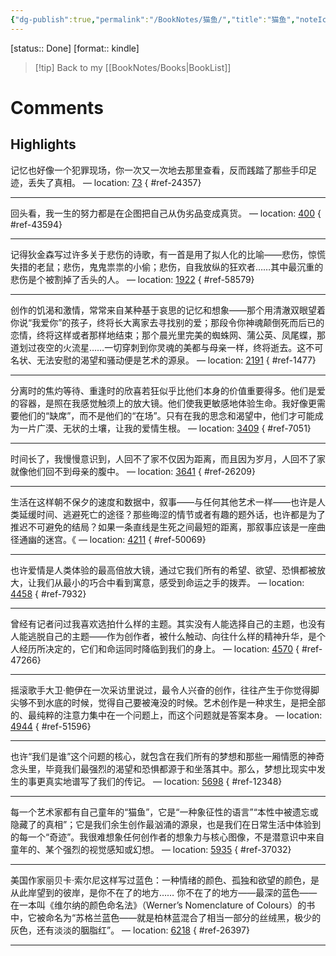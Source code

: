 ```yaml
---
{"dg-publish":true,"permalink":"/BookNotes/猫鱼/","title":"猫鱼","noteIcon":""}
---
```


[status:: Done]
[format:: kindle]

>[!tip] Back to my [[BookNotes/Books\|BookList]]

# Comments


## Highlights

记忆也好像一个犯罪现场，你一次又一次地去那里查看，反而践踏了那些手印足迹，丢失了真相。 — location: [73]()
{ #ref-24357}


---
回头看，我一生的努力都是在企图把自己从伪劣品变成真货。 — location: [400]()
{ #ref-43594}


---
记得狄金森写过许多关于悲伤的诗歌，有一首是用了拟人化的比喻——悲伤，惊慌失措的老鼠；悲伤，鬼鬼祟祟的小偷；悲伤，自我放纵的狂欢者……其中最沉重的悲伤是个被割掉了舌头的人。 — location: [1922]()
{ #ref-58579}


---
创作的饥渴和激情，常常来自某种基于哀思的记忆和想象——那个用清澈双眼望着你说“我爱你”的孩子，终将长大离家去寻找别的爱；那段令你神魂颠倒死而后已的恋情，终将这样或者那样地结束；那个晨光里完美的蜘蛛网、蒲公英、凤尾蝶，那道划过夜空的火流星……一切穿刺到你灵魂的美都与母亲一样，终将逝去。这不可名状、无法安慰的渴望和骚动便是艺术的源泉。 — location: [2191]()
{ #ref-1477}


---
分离时的焦灼等待、重逢时的欣喜若狂似乎比他们本身的价值重要得多。他们是爱的容器，是照在我感觉触须上的放大镜。他们使我更敏感地体验生命。我好像更需要他们的“缺席”，而不是他们的“在场”。只有在我的思念和渴望中，他们才可能成为一片广漠、无状的土壤，让我的爱情生根。 — location: [3409]()
{ #ref-7051}


---
时间长了，我慢慢意识到，人回不了家不仅因为距离，而且因为岁月，人回不了家就像他们回不到母亲的腹中。 — location: [3641]()
{ #ref-26209}


---
生活在这样朝不保夕的速度和数据中，叙事——与任何其他艺术一样——也许是人类延缓时间、逃避死亡的途径？那些晦涩的情节或者有趣的题外话，也许都是为了推迟不可避免的结局？如果一条直线是生死之间最短的距离，那叙事应该是一座曲径通幽的迷宫。《 — location: [4211]()
{ #ref-50069}


---
也许爱情是人类体验的最高倍放大镜，通过它我们所有的希望、欲望、恐惧都被放大，让我们从最小的巧合中看到寓意，感受到命运之手的拨弄。 — location: [4458]()
{ #ref-7932}


---
曾经有记者问过我喜欢选拍什么样的主题。其实没有人能选择自己的主题，也没有人能逃脱自己的主题——作为创作者，被什么触动、向往什么样的精神升华，是个人经历所决定的，它们和命运同时降临到我们的身上。 — location: [4570]()
{ #ref-47266}


---
摇滚歌手大卫·鲍伊在一次采访里说过，最令人兴奋的创作，往往产生于你觉得脚尖够不到水底的时候，觉得自己要被淹没的时候。艺术创作是一种求生，是把全部的、最纯粹的注意力集中在一个问题上，而这个问题就是答案本身。 — location: [4944]()
{ #ref-51596}


---
也许“我们是谁”这个问题的核心，就包含在我们所有的梦想和那些一厢情愿的神奇念头里，毕竟我们最强烈的渴望和恐惧都源于和坐落其中。那么，梦想比现实中发生的事更真实地谱写了我们的传记。 — location: [5698]()
{ #ref-12348}


---
每一个艺术家都有自己童年的“猫鱼”，它是“一种象征性的语言”“本性中被遗忘或隐藏了的真相”；它是我们余生创作最汹涌的源泉，也是我们在日常生活中体验到的每一个“奇迹”。我很难想象任何创作者的想象力与核心图像，不是潜意识中来自童年的、某个强烈的视觉感知或幻想。 — location: [5935]()
{ #ref-37032}


---
美国作家丽贝卡·索尔尼这样写过蓝色：一种情绪的颜色、孤独和欲望的颜色，是从此岸望到的彼岸，是你不在了的地方…… 你不在了的地方——最深的蓝色——在一本叫《维尔纳的颜色命名法》（Werner’s Nomenclature of Colours）的书中，它被命名为“苏格兰蓝色——就是柏林蓝混合了相当一部分的丝绒黑，极少的灰色，还有淡淡的胭脂红”。 — location: [6218]()
{ #ref-26397}


---

